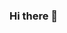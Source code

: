 ### Hi there 👋

<!--
**mehar13hamza/mehar13hamza** is a ✨ _special_ ✨ repository because its `README.md` (this file) appears on your GitHub profile.

Here are some ideas to get you started:

- 🔭 I’m currently working on Python
- 🌱 I’m currently learning React.JS
- 👯 I’m looking to collaborate on Web Projects
- 💬 Ask me about Django
- 📫 How to reach me: meharh343@gmail.com
-->
